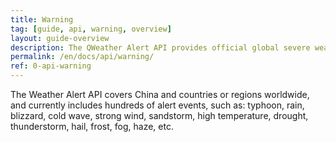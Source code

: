 ```yaml
---
title: Warning
tag: [guide, api, warning, overview]
layout: guide-overview
description: The QWeather Alert API provides official global severe weather alerts, covering China and countries or regions worldwide.
permalink: /en/docs/api/warning/
ref: 0-api-warning
---
```


The Weather Alert API covers China and countries or regions worldwide, and currently includes hundreds of alert events, such as: typhoon, rain, blizzard, cold wave, strong wind, sandstorm, high temperature, drought, thunderstorm, hail, frost, fog, haze, etc.